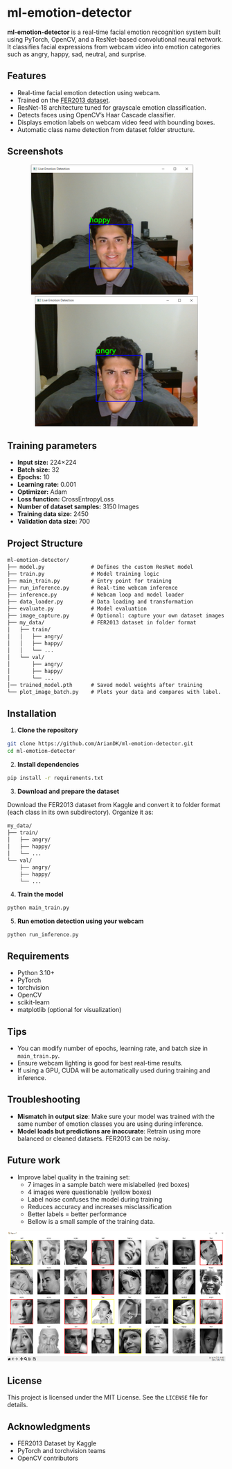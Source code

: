 # ml-emotion-detector

**ml-emotion-detector** is a real-time facial emotion recognition system built using PyTorch, OpenCV, and a ResNet-based convolutional neural network. It classifies facial expressions from webcam video into emotion categories such as angry, happy, sad, neutral, and surprise.

## Features

- Real-time facial emotion detection using webcam.
- Trained on the [FER2013 dataset](https://www.kaggle.com/datasets/msambare/fer2013).
- ResNet-18 architecture tuned for grayscale emotion classification.
- Detects faces using OpenCV’s Haar Cascade classifier.
- Displays emotion labels on webcam video feed with bounding boxes.
- Automatic class name detection from dataset folder structure.

## Screenshots
<div align="center">
    <img src="./assets/capture.PNG" alt="Screenshot 1" style="height: 300px;">&nbsp;&nbsp;&nbsp;&nbsp;&nbsp;
    <img src="./assets/capture2.PNG" alt="Screenshot 2" style="height: 300px;">
</div>

## Training parameters
- **Input size:** 224×224
- **Batch size:** 32
- **Epochs:** 10
- **Learning rate:** 0.001
- **Optimizer:** Adam
- **Loss function:** CrossEntropyLoss
- **Number of dataset samples:** 3150 Images
- **Training data size:** 2450
- **Validation data size:** 700

## Project Structure

```
ml-emotion-detector/
├── model.py               # Defines the custom ResNet model
├── train.py               # Model training logic
├── main_train.py          # Entry point for training
├── run_inference.py       # Real-time webcam inference
├── inference.py           # Webcam loop and model loader
├── data_loader.py         # Data loading and transformation
├── evaluate.py            # Model evaluation
├── image_capture.py       # Optional: capture your own dataset images
├── my_data/               # FER2013 dataset in folder format
│   ├── train/
│   │   ├── angry/
│   │   ├── happy/
│   │   └── ...
│   └── val/
│       ├── angry/
│       ├── happy/
│       └── ...
│── trained_model.pth      # Saved model weights after training
└── plot_image_batch.py    # Plots your data and compares with label.
```

## Installation

1. **Clone the repository**
```bash
git clone https://github.com/ArianDK/ml-emotion-detector.git
cd ml-emotion-detector
```

2. **Install dependencies**
```bash
pip install -r requirements.txt
```

3. **Download and prepare the dataset**

Download the FER2013 dataset from Kaggle and convert it to folder format (each class in its own subdirectory). Organize it as:

```
my_data/
├── train/
│   ├── angry/
│   ├── happy/
│   └── ...
└── val/
    ├── angry/
    ├── happy/
    └── ...
```

4. **Train the model**
```bash
python main_train.py
```

5. **Run emotion detection using your webcam**
```bash
python run_inference.py
```

## Requirements

- Python 3.10+
- PyTorch
- torchvision
- OpenCV
- scikit-learn
- matplotlib (optional for visualization)

## Tips

- You can modify number of epochs, learning rate, and batch size in `main_train.py`.
- Ensure webcam lighting is good for best real-time results.
- If using a GPU, CUDA will be automatically used during training and inference.

## Troubleshooting

- **Mismatch in output size**: Make sure your model was trained with the same number of emotion classes you are using during inference.
- **Model loads but predictions are inaccurate**: Retrain using more balanced or cleaned datasets. FER2013 can be noisy.

## Future work
- Improve label quality in the training set:
    - 7 images in a sample batch were mislabelled (red boxes)
    - 4 images were questionable (yellow boxes)
    - Label noise confuses the model during training
    - Reduces accuracy and increases misclassification
    - Better labels = better performance
    - Bellow is a small sample of the training data.

<div align="center">
    <img src="./assets/Capture3.PNG" alt="Screenshot 3" style="height: 300px;">
</div>


## License

This project is licensed under the MIT License. See the `LICENSE` file for details.

## Acknowledgments

- FER2013 Dataset by Kaggle
- PyTorch and torchvision teams
- OpenCV contributors